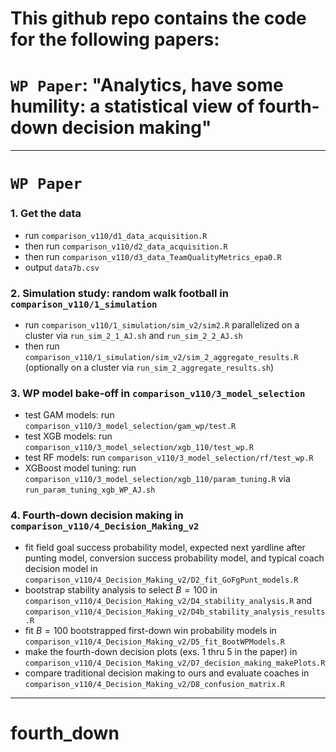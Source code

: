 
# This github repo contains the code for the following papers:
# `WP Paper`: "Analytics, have some humility: a statistical view of fourth-down decision making"

--------------------------------------------------------------------------------

# `WP Paper`

### 1. Get the data
* run `comparison_v110/d1_data_acquisition.R`
* then run `comparison_v110/d2_data_acquisition.R`
* then run `comparison_v110/d3_data_TeamQualityMetrics_epa0.R`
* output `data7b.csv`

### 2. Simulation study: random walk football in `comparison_v110/1_simulation`
* run `comparison_v110/1_simulation/sim_v2/sim2.R` parallelized on a cluster via `run_sim_2_1_AJ.sh` and `run_sim_2_2_AJ.sh`
* then run `comparison_v110/1_simulation/sim_v2/sim_2_aggregate_results.R` (optionally on a cluster via `run_sim_2_aggregate_results.sh`)

### 3. WP model bake-off in `comparison_v110/3_model_selection`
* test GAM models: run `comparison_v110/3_model_selection/gam_wp/test.R`
* test XGB models: run `comparison_v110/3_model_selection/xgb_110/test_wp.R`
* test RF models: run `comparison_v110/3_model_selection/rf/test_wp.R`
* XGBoost model tuning: run `comparison_v110/3_model_selection/xgb_110/param_tuning.R` via `run_param_tuning_xgb_WP_AJ.sh`

### 4. Fourth-down decision making in `comparison_v110/4_Decision_Making_v2`
* fit field goal success probability model, expected next yardline after punting model, conversion success probability model, and typical coach decision model in `comparison_v110/4_Decision_Making_v2/D2_fit_GoFgPunt_models.R`
* bootstrap stability analysis to select $B=100$ in `comparison_v110/4_Decision_Making_v2/D4_stability_analysis.R` and `comparison_v110/4_Decision_Making_v2/D4b_stability_analysis_results.R`
* fit $B=100$ bootstrapped first-down win probability models in `comparison_v110/4_Decision_Making_v2/D5_fit_BootWPModels.R`
* make the fourth-down decision plots (exs. 1 thru 5 in the paper) in `comparison_v110/4_Decision_Making_v2/D7_decision_making_makePlots.R`
* compare traditional decision making to ours and evaluate coaches in `comparison_v110/4_Decision_Making_v2/D8_confusion_matrix.R`


--------------------------------------------------------------------------------

<!---
# `EP Paper`: "Catalytic prior distributions in machine learning with application to expected points models in American football"

# `EP Paper`

## Model and data visualization
* Visualize the EP models in `comparison_v110/2_plotting/A_plot_EP.R`
  * Before doing so, need to train and save full XGBoost models via `comparison_v110/3_model_selection/xgb_110/train_full_models.R`, but some of these models should already be saved
* selection bias plots, team quality plots, and other plots of the data in `comparison_v110/2_plotting/A_plot_TQ.R`

## Model bake-off (out-of-sample predictive performance comparison)
* for `EP Paper`:
  * test OLS models: run `comparison_v110/3_model_selection/ols_110/test_ep_allDowns.R`
  * test MLR models: run `comparison_v110/3_model_selection/mlr_110/test_ep_allDowns.R`
  * test XGB models: run `comparison_v110/3_model_selection/xgb_110/test_ep_allDowns.R`
* __XGBoost model tuning:__
  * XGBoost:
    * tune XGB models: run `comparison_v110/3_model_selection/xgb_110/param_tuning.R` via `run_param_tuning_xgb_EP_AJ.sh` and `run_param_tuning_xgb_WP_AJ.sh`
    * final tuning parameters to be used in XGBoost model fitting found in `param_tuning_results_FINAL`
    * these tuned params are already included in the github repo
  * Catalytic XGBoost:
    * tune Catalytic XGB models: run `comparison_v110/3_model_selection/xgb_110/param_tuning_catalytic.R` via `run_param_tuning_catalytic_EP_AJ.sh` and `run_param_tuning_catalytic_WP_AJ.sh`
    * final tuning parameters to be used in Catalytic XGBoost model fitting found in `param_tuning_results_FINAL`
    * these tuned params are already included in the github repo

## Team quality knockoffs in `EP Paper`
* run `comparison_v110/6_knockoffs_TQ/knockoffs_EPA0tq.R`

--->

# fourth_down
